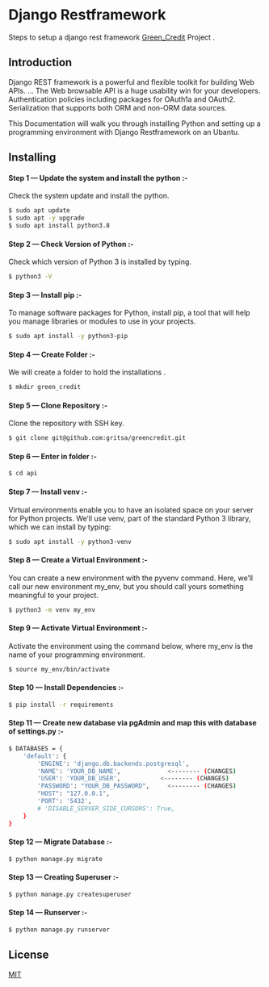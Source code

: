 # Django Restframework 

Steps to setup a django rest framework [Green_Credit](https://github.com/gritsa/greencredit/tree/main/api) Project .

## Introduction


Django REST framework is a powerful and flexible toolkit for building Web APIs. ... The Web browsable API is a huge usability win for your developers. Authentication policies including packages for OAuth1a and OAuth2. Serialization that supports both ORM and non-ORM data sources.

This Documentation  will walk you through installing Python and setting up a programming environment with Django Restframework on an Ubantu.

## Installing

#### Step 1 — Update the system and install the python :- 
Check the system update and install the python. 

```bash
$ sudo apt update
$ sudo apt -y upgrade
$ sudo apt install python3.8
```
#### Step 2 — Check Version of Python :-
Check which version of Python 3 is installed by typing. 

```bash
$ python3 -V
```

#### Step 3 — Install pip :-
To manage software packages for Python, install pip, a tool that will help you manage libraries or modules to use in your projects.

```bash
$ sudo apt install -y python3-pip
```
#### Step 4 — Create Folder :-
We will create a folder to hold the installations .


```bash
$ mkdir green_credit
```
#### Step 5 — Clone Repository :-
Clone the repository with SSH key.


```bash
$ git clone git@github.com:gritsa/greencredit.git
```
#### Step 6 — Enter in folder :-


```bash
$ cd api
```


#### Step 7 — Install venv :-
Virtual environments enable you to have an isolated space on your server for Python projects. We’ll use venv, part of the standard Python 3 library, which we can install by typing:

```bash
$ sudo apt install -y python3-venv
```

#### Step 8 — Create a Virtual Environment :-
You can create a new environment with the pyvenv command. Here, we’ll call our new environment my_env, but you should call yours something meaningful to your project.

```bash
$ python3 -m venv my_env
```
#### Step 9 — Activate Virtual Environment :-
Activate the environment using the command below, where my_env is the name of your programming environment.

```bash
$ source my_env/bin/activate
```

#### Step 10 — Install Dependencies :-

```bash
$ pip install -r requirements
```

#### Step 11 — Create new database via pgAdmin and map this with  database of settings.py  :-

```bash
$ DATABASES = {
    'default': {
        'ENGINE': 'django.db.backends.postgresql',
        'NAME': 'YOUR_DB_NAME',             <-------- (CHANGES)
        'USER': 'YOUR_DB_USER',           <-------- (CHANGES)
        'PASSWORD': "YOUR_DB_PASSWORD",     <-------- (CHANGES)
        "HOST": "127.0.0.1",
        'PORT': '5432',
        # 'DISABLE_SERVER_SIDE_CURSORS': True,
    }
}

```

#### Step 12 — Migrate Database :-
```bash
$ python manage.py migrate
```
#### Step 13 — Creating Superuser :-

```bash
$ python manage.py createsuperuser
```

#### Step 14 — Runserver :-

```bash
$ python manage.py runserver
```

## License
[MIT](https://choosealicense.com/licenses/mit/)